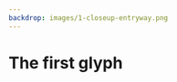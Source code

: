 ```yaml
---
backdrop: images/1-closeup-entryway.png
---
```


# The first glyph

<Item id="10"/>

<Page url="11" instructions="Consulting your guidebook, you're surprised to see an exact match: this glyph means 'jaguar'." action="Continue" condition="10" />
